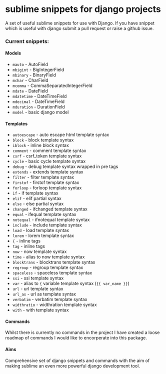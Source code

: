 # sublime snippets for django projects

A set of useful sublime snippets for use with Django. If you have snippet which is useful with django submit a pull request or raise a github issue.

### Current snippets:
#### Models
* `mauto` - AutoField
* `mbigint` - BigIntegerField
* `mbinary` - BinaryField
* `mchar` - CharField
* `mcomma` - CommaSeparatedIntegerField
* `mdate` - DateField
* `mdatetime` - DateTimeField
* `mdecimal` - DateTimeField
* `mduration` - DurationField
* `model` - basic django model

#### Templates
* `autoescape` - auto escape html template syntax
* `block` - block template syntax
* `iblock` - inline block syntax
* `comment` - comment template syntax
* `csrf` - csrf_token template syntax
* `cycle` - basic cycle template syntax
* `debug` - debug template syntax wrapped in pre tags
* `extends` - extends template syntax
* `filter` - filter template syntax
* `firstof` - firstof template syntax
* `forloop` - forloop template syntax
* `if` - if template syntax
* `elif` - elif partial syntax
* `else` - else partial syntax
* `changed` - ifchanged template syntax
* `equal` - ifequal template syntax
* `notequal` - ifnotequal template syntax
* `include` - include template syntax
* `load` - load template syntax
* `lorem` - lorem template syntax
* `{` - inline tags
* `tag` - inline tags
* `now` - now template syntax
* `time` - alias to now template syntax
* `blocktrans` - blocktrans template syntax
* `regroup` - regroup template syntax
* `spaceless` - spaceless template syntax
* `ssi` - ssi template syntax
* `var` - alias to `{` variable template syntax (`{{ var_name }}`)
* `url` - url template syntax
* `url_as` - url as template syntax
* `verbatim` - verbatim template syntax
* `widthratio` - widthration template syntax
* `with` - with template syntax


#### Commands
Whilst there is currently no commands in the project I have created a loose roadmap of commands I would like to encorperate into this package.

#### Aims
Comprehensive set of django snippets and commands with the aim of making sublime an even more powerful django development tool.

